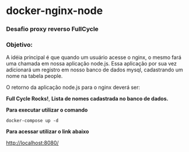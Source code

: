 # docker-nginx-node

### Desafio proxy reverso FullCycle

### Objetivo:

A idéia principal é que quando um usuário acesse o nginx, o mesmo fará uma chamada em nossa aplicação node.js. Essa aplicação por sua vez adicionará um registro em nosso banco de dados mysql, cadastrando um nome na tabela people.

O retorno da aplicação node.js para o nginx deverá ser:

**Full Cycle Rocks!**,
**Lista de nomes cadastrada no banco de dados.**

**Para executar utilizar o comando**

```
docker-compose up -d
```

**Para acessar utilizar o link abaixo**

[http://localhost:8080/](http://localhost:8080/)

